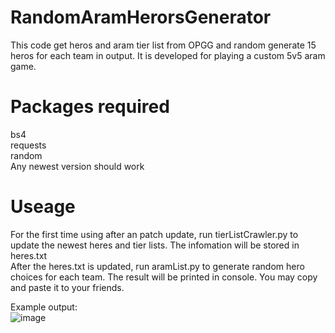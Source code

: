 # RandomAramHerorsGenerator
This code get heros and aram tier list from OPGG and random generate 15 heros for each team in output. It is developed for playing a custom 5v5 aram game.

# Packages required
bs4 <br>
requests <br>
random <br>
Any newest version should work

# Useage
For the first time using after an patch update, run tierListCrawler.py to update the newest heres and tier lists. The infomation will be stored in heres.txt <br>
After the heres.txt is updated, run aramList.py to generate random hero choices for each team. The result will be printed in console. You may copy and paste it to your friends.

Example output: <br>
![image](https://github.com/user-attachments/assets/d281280d-22c0-44bb-ad84-b099d80d8922)

